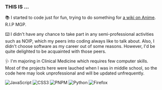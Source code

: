 ### THIS IS ...
📚 I started to code just for fun, trying to do something for [a wiki on Anime](https://zh.moegirl.org.cn). R.I.P MGP.

⌨️ I didn't have any chance to take part in any semi-professional activities such as NOIP, which my peers into coding always like to talk about. Also, I didn't choose software as my career out of some reasons. However, I'd be quite delighted to be acquainted with those peers.

🩺 I'm majoring in Clinical Medicine which requires few computer skills. Most of the projects here were lauched when I was in middle school, so the code here may look unprofessional and will be updated unfrequently.

![JavaScript](https://img.shields.io/badge/javascript-%23323330.svg?style=for-the-badge&logo=javascript&logoColor=%23F7DF1E)
![CSS3](https://img.shields.io/badge/css3-%231572B6.svg?style=for-the-badge&logo=css3&logoColor=white)
![PNPM](https://img.shields.io/badge/pnpm-%234a4a4a.svg?style=for-the-badge&logo=pnpm&logoColor=f69220)
![Python](https://img.shields.io/badge/python-3670A0?style=for-the-badge&logo=python&logoColor=ffdd54)
![Firefox](https://img.shields.io/badge/Firefox-FF7139?style=for-the-badge&logo=Firefox-Browser&logoColor=white)
